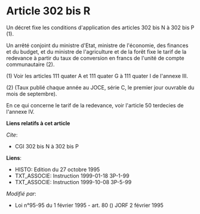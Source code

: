 # Article 302 bis R

Un décret fixe les conditions d'application des articles 302 bis N à 302 bis P (1).

Un arrêté conjoint du ministre d'Etat, ministre de l'économie, des finances et du budget, et du ministre de l'agriculture et
de la forêt fixe le tarif de la redevance à partir du taux de conversion en francs de l'unité de compte communautaire (2).

(1) Voir les articles 111 quater A et 111 quater G à 111 quater I de l'annexe III.

(2) (Taux publié chaque année au JOCE, série C, le premier jour ouvrable du mois de septembre).

En ce qui concerne le tarif de la redevance, voir l'article 50 terdecies de l'annexe IV.

**Liens relatifs à cet article**

_Cite_:

  - CGI 302 bis N à 302 bis P

**Liens**:

  - HISTO: Edition du 27 octobre 1995
  - TXT_ASSOCIE: Instruction 1999-01-18 3P-1-99
  - TXT_ASSOCIE: Instruction 1999-10-08 3P-5-99

_Modifié par_:

  - Loi n°95-95 du 1 février 1995 - art. 80 () JORF 2 février 1995
